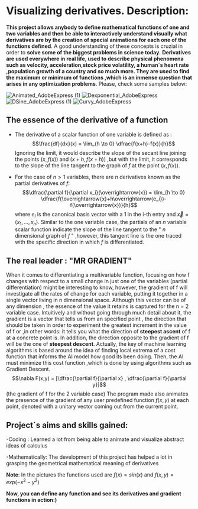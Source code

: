 # Visualizing derivatives. Description:
**This project allows anybody to define mathematical functions of one and two variables and then be able to interactively understand visually what derivatives are by the creation of special animations for each one of the functions defined**. A good understanding of these concepts is cruzial in order to **solve some of the biggest problems in science today**. **Derivatives are used everywhere in real life, used to describe physical phenomena such as velocity, acceleration,stock price volatility, a human´s heart rate ,population growth of a country and so much more. They are used to find the maximum or minimum of functions ,which is an inmense question that arises in any  optimization problems**.
Please, check some samples below:

![Animated_AdobeExpress (1)](https://user-images.githubusercontent.com/97905110/213765502-65f4f0b2-194c-41af-950f-17f96ff69666.gif)
![Dexponential_AdobeExpress](https://user-images.githubusercontent.com/97905110/212180205-8e778ab5-945c-4917-b033-43faef287e51.gif)
![DSine_AdobeExpress (1)](https://user-images.githubusercontent.com/97905110/213772501-bdb00627-4cbc-4d1d-a66b-d1495fd3e612.gif)
![Curvy_AdobeExpress](https://user-images.githubusercontent.com/97905110/213772377-0929479f-7c72-4458-ae93-708203883575.gif)




## The essence of the derivative of a function
* The derivative of a scalar function of one variable is defined as :
$$\frac{df}{dx}(x) = \lim_{h \to 0} \dfrac{f(x+h)-f(x)}{h}$$
Ignoring the limit, it would describe the slope of the secant line joining the points $(x,f(x))$ and $(x+h,f(x+h))$ ,but with the limit, it corresponds to the slope of the line tangent to the graph of $f$ at the point $(x,f(x))$.

* For the case of $n>1$ variables, there are $n$ derivatives known as the partial derivatives of $f$:
$$\dfrac{\partial f}{\partial x_i}(\overrightarrow{x}) = \lim_{h \to 0} \dfrac{f(\overrightarrow{x}+h\overrightarrow{e_i})-f(\overrightarrow{x})}{h}$$ where $e_i$ is the canonical basis vector with a $1$ in the i-th entry and $\overrightarrow{x} = (x_1, ... ,x_n)$.
Similar to the one variable case, the partials of an $n$ variable scalar function indicate the slope of the line tangent to the " $n$ dimensional graph of $f$ " ,however, this tangent line is the one traced with the specific direction in which $f$ is differentiated.


## The real leader : "MR GRADIENT"
When it comes to differentiating a multivariable function, focusing on how f changes with respect to a small change in just one of the variables (partial differentiation) might be interesting to know, however, the gradient of f will investigate all the rates of change for each variable, putting it together in a single vector living in n dimensional space. Although this vector can be of any dimension , the essence of the value it retains is captured for the n = 2 variable case. Intuitively and without going through much detail about it, the gradient is a vector that tells us from an specified point , the direction that should be taken in order to experiment the greatest increment in the value of f or ,in other words: it tells you what the direction of **steepest ascent** of f at a concrete point is. In addition, the direction opposite to the gradient of f will be the one of **steepest descent**. 
Actually, the key of machine learning algorithms is based around the idea of finding local extrema of a cost function that informs the AI model how good its been doing. Then, the AI must minimize this cost function ,which is done by using algorithms such as Gradient Descent.
$$\nabla F(x,y) = [\dfrac{\partial f}{\partial x} , \dfrac{\partial f}{\partial y}]$$ (the gradient of f for the 2 variable case)
The program made also animates the presence of the gradient of any user predefined function $f(x,y)$ at each point, denoted with a unitary vector coming out from the current point.
## Project´s aims and skills gained:
-Coding : Learned a lot from being able to animate and visualize abstract ideas of calculus
  
-Mathematically: The development of this project has helped a lot in grasping the geometrical mathematical meaning of derivatives

  
  
**Note**: In the pictures the functions used are $f(x) = sin(x)$ and $f(x,y) = exp(-x^2-y^2)$

**Now, you can define any function and see its derivatives and gradient functions in action:)**
